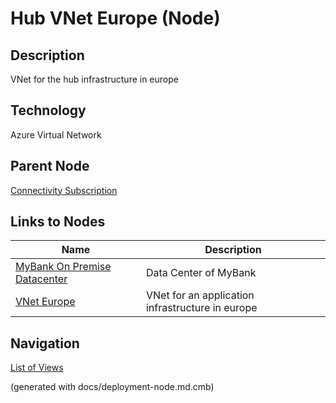 # Hub VNet Europe (Node)
## Description
VNet for the hub infrastructure in europe

## Technology
Azure Virtual Network

## Parent Node
[Connectivity Subscription](../../../mybank/it-management/azure/connectivity-subscription.md)
## Links to Nodes
Name | Description
---|---
[MyBank On Premise Datacenter](../../../mybank/it-management/onprem/data-center-europe.md) | Data Center of MyBank
[VNet Europe](../../../mybank/it-management/azure/alz1-vnet-europe.md) | VNet for an application infrastructure in europe


## Navigation
[List of Views](../../../views.md)

(generated with docs/deployment-node.md.cmb)
